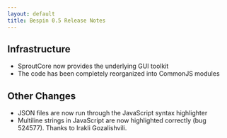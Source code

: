 ```yaml
---
layout: default
title: Bespin 0.5 Release Notes
---
```


Infrastructure
--------------

* SproutCore now provides the underlying GUI toolkit
* The code has been completely reorganized into CommonJS modules

Other Changes
-------------

* JSON files are now run through the JavaScript syntax highlighter
* Multiline strings in JavaScript are now highlighted correctly (bug 524577). 
  Thanks to Irakli Gozalishvili.

